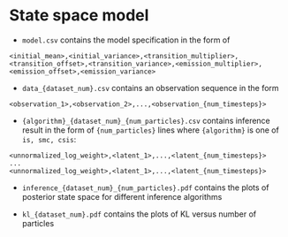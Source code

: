 # State space model

- `model.csv` contains the model specification in the form of

```
<initial_mean>,<initial_variance>,<transition_multiplier>,<transition_offset>,<transition_variance>,<emission_multiplier>,<emission_offset>,<emission_variance>
```

- `data_{dataset_num}.csv` contains an observation sequence in the form

```
<observation_1>,<observation_2>,...,<observation_{num_timesteps}>
```

- `{algorithm}_{dataset_num}_{num_particles}.csv` contains inference result in the form of `{num_particles}` lines where `{algorithm}` is one of `is, smc, csis`:

```
<unnormalized_log_weight>,<latent_1>,...,<latent_{num_timesteps}>
...
<unnormalized_log_weight>,<latent_1>,...,<latent_{num_timesteps}>
```

- `inference_{dataset_num}_{num_particles}.pdf` contains the plots of posterior state space for different inference algorithms

- `kl_{dataset_num}.pdf` contains the plots of KL versus number of particles

